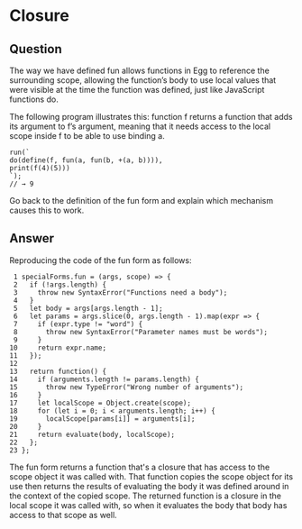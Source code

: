 # Closure

## Question

The way we have defined fun allows functions in Egg to reference the surrounding
scope, allowing the function’s body to use local values that were visible at
the time the function was defined, just like JavaScript functions do.

The following program illustrates this: function f returns a function that adds
its argument to f’s argument, meaning that it needs access to the local scope
inside f to be able to use binding a.

    run(`
    do(define(f, fun(a, fun(b, +(a, b)))),
    print(f(4)(5)))
    `);
    // → 9

Go back to the definition of the fun form and explain which mechanism causes
this to work.

## Answer

Reproducing the code of the fun form as follows:

     1 specialForms.fun = (args, scope) => {
     2   if (!args.length) {
     3     throw new SyntaxError("Functions need a body");
     4   }
     5   let body = args[args.length - 1];
     6   let params = args.slice(0, args.length - 1).map(expr => {
     7     if (expr.type != "word") {
     8       throw new SyntaxError("Parameter names must be words");
     9     }
    10     return expr.name;
    11   });
    12      
    13   return function() {
    14     if (arguments.length != params.length) {
    15       throw new TypeError("Wrong number of arguments");
    16     }
    17     let localScope = Object.create(scope);
    18     for (let i = 0; i < arguments.length; i++) {
    19       localScope[params[i]] = arguments[i];
    20     }
    21     return evaluate(body, localScope);
    22   };
    23 };

The fun form returns a function that's a closure that has access to the scope
object it was called with. That function copies the scope object for its use
then returns the results of evaluating the body it was defined around in the
context of the copied scope. The returned function is a closure in the local
scope it was called with, so when it evaluates the body that body has access to
that scope as well.

